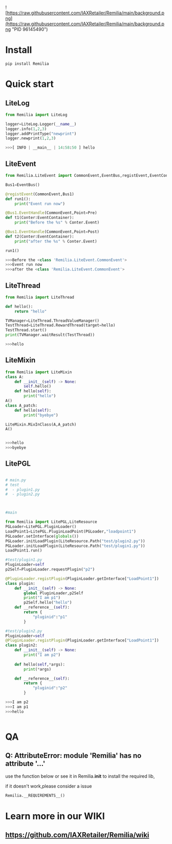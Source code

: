 ![https://raw.githubusercontent.com/IAXRetailer/Remilia/main/background.png](https://raw.githubusercontent.com/IAXRetailer/Remilia/main/background.png "PID 96145490")
# Install

```shell
pip install Remilia
```

# Quick start

## LiteLog

```python
from Remilia import LiteLog

logger=LiteLog.Logger(__name__)
logger.info(1,2,3)
logger.addPrintType("newprint")
logger.newprint(1,2,3)

>>>[ INFO | __main__ | 14:58:50 ] hello
```

## LiteEvent

```python
from Remilia.LiteEvent import CommonEvent,EventBus,registEvent,EventContainer,Pre,Post

Bus1=EventBus()

@registEvent(CommonEvent,Bus1)
def run1():
    print("Event run now")

@Bus1.EventHandle(CommonEvent,Point=Pre)
def t1(Conter:EventContainer):
    print("Before the %s" % Conter.Event)

@Bus1.EventHandle(CommonEvent,Point=Post)
def t2(Conter:EventContainer):
    print("after the %s" % Conter.Event)

run1()

>>>Before the <class 'Remilia.LiteEvent.CommonEvent'>
>>>Event run now
>>>after the <class 'Remilia.LiteEvent.CommonEvent'>
```

## LiteThread

```python
from Remilia import LiteThread

def hello():
    return "hello"

TVManager=LiteThread.ThreadValueManager()
TestThread=LiteThread.RewardThread(target=hello)
TestThread.start()
print(TVManager.waitResult(TestThread))

>>>hello
```

## LiteMixin

```python
from Remilia import LiteMixin
class A:
    def __init__(self) -> None:
        self.hello()
    def hello(self):
        print("hello")
A()
class A_patch:
    def hello(self):
        print("byebye")

LiteMixin.MixInClass(A,A_patch)
A()


>>>hello
>>>byebye
```

## LitePGL

```python

# main.py
# test
#  - plugin1.py
#  - plugin2.py



#main

from Remilia import LitePGL,LiteResource
PGLoader=LitePGL.PluginLoader()
LoadPoint1=LitePGL.PluginLoadPoint(PGLoader,"loadpoint1")
PGLoader.setInterface(globals())
PGLoader.initLoadPlugin(LiteResource.Path("test/plugin2.py"))
PGLoader.initLoadPlugin(LiteResource.Path("test/plugin1.py"))
LoadPoint1.run()

#test/plugin1.py
PluginLoader=self
p2Self=PluginLoader.requestPlugin("p2")

@PluginLoader.registPlugin(PluginLoader.getInterface["LoadPoint1"])
class plugin:
    def __init__(self) -> None:
        global PluginLoader,p2Self
        print("I am p1")
        p2Self.hello("hello")
    def __reference__(self):
        return {
            "pluginid":"p1"
        }

#test/plugin2.py
PluginLoader=self
@PluginLoader.registPlugin(PluginLoader.getInterface["LoadPoint1"])
class plugin2:
    def __init__(self) -> None:
        print("I am p2")
    
    def hello(self,*args):
        print(*args)

    def __reference__(self):
        return {
            "pluginid":"p2"
        }

>>>I am p2
>>>I am p1
>>>hello



```
# QA

## Q: AttributeError: module 'Remilia' has no attribute '...'

use the function below or see it in Remilia.__init__ to install the required lib,

if it doesn't work,please consider a issue

```python
Remilia.__REQUIREMENTS__()
```
# Learn more in our WIKI

## https://github.com/IAXRetailer/Remilia/wiki